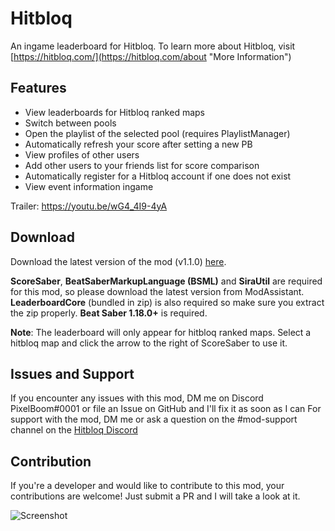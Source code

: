 # Hitbloq
An ingame leaderboard for Hitbloq. To learn more about Hitbloq, visit [https://hitbloq.com/](https://hitbloq.com/about "More Information")

## Features
- View leaderboards for Hitbloq ranked maps
- Switch between pools
- Open the playlist of the selected pool (requires PlaylistManager)
- Automatically refresh your score after setting a new PB
- View profiles of other users
- Add other users to your friends list for score comparison
- Automatically register for a Hitbloq account if one does not exist
- View event information ingame

Trailer: https://youtu.be/wG4_4I9-4yA

## Download
Download the latest version of the mod (v1.1.0) [here](https://github.com/PauseChampions/Hitbloq/releases/tag/1.0.0 "here").

**ScoreSaber**, **BeatSaberMarkupLanguage (BSML)** and **SiraUtil** are required for this mod, so please download the latest version from ModAssistant.
**LeaderboardCore** (bundled in zip) is also required so make sure you extract the zip properly.
**Beat Saber 1.18.0+** is required.

**Note**: The leaderboard will only appear for hitbloq ranked maps. Select a hitbloq map and click the arrow to the right of ScoreSaber to use it.

## Issues and Support
If you encounter any issues with this mod, DM me on Discord PixelBoom#0001 or file an Issue on GitHub and I'll fix it as soon as I can For support with the mod, DM me or ask a question on the #mod-support channel on the [Hitbloq Discord](https://discord.com/invite/pxWwtWJ)

## Contribution
If you're a developer and would like to contribute to this mod, your contributions are welcome! Just submit a PR and I will take a look at it.

![Screenshot](https://i.imgur.com/SLZSdPK.png)

